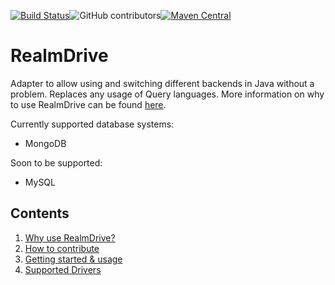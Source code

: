 [![Build Status](https://travis-ci.org/endrealm/RealmDrive.svg?branch=master)](https://travis-ci.org/endrealm/RealmDrive)![GitHub contributors](https://img.shields.io/github/contributors/endrealm/realmdrive.svg)[![Maven Central](https://img.shields.io/maven-central/v/net.endrealm/realm-drive.svg?label=Maven%20Central)](https://search.maven.org/search?q=g:%22net.endrealm%22%20AND%20a:%22realm-drive%22)
# RealmDrive
Adapter to allow using and switching different backends in Java without a problem. Replaces any usage of Query languages. More information on why to use RealmDrive can be found [here](https://github.com/endrealm/RealmDrive/blob/master/docs/why.md#why-to-use-realmdrive).

Currently supported database systems:
 - MongoDB
 
 Soon to be supported:
 - MySQL
 
## Contents
1. [Why use RealmDrive?](https://github.com/endrealm/RealmDrive/blob/master/docs/why.md#why-to-use-realmdrive)
2. [How to contribute](https://github.com/endrealm/RealmDrive/blob/master/CONTRIBUTING.md#contributing)
3. [Getting started & usage](https://github.com/endrealm/RealmDrive/blob/master/docs/usage.md)
4. [Supported Drivers](https://github.com/endrealm/RealmDrive/blob/master/docs/driver-support.md)
